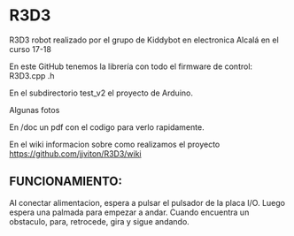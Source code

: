 # R3D3
R3D3 robot realizado por el grupo de Kiddybot en electronica Alcalá en el curso 17-18

En este GitHub tenemos la librería con todo el firmware de control: R3D3.cpp  .h


En el subdirectorio test_v2 el proyecto de Arduino.

Algunas fotos

En /doc un pdf con el codigo para verlo rapidamente.

En el wiki informacion sobre como realizamos el proyecto https://github.com/jjviton/R3D3/wiki



## FUNCIONAMIENTO:

Al conectar alimentacion, espera a pulsar el pulsador de la placa I/O. Luego espera una palmada para empezar a andar. Cuando encuentra un obstaculo, para, retrocede, gira y sigue andando.
